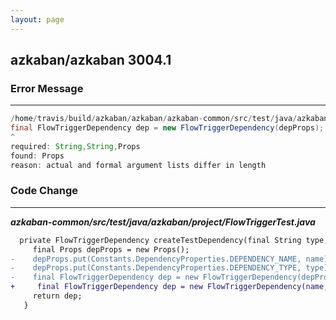 ```yaml
---
layout: page
---
```

## azkaban/azkaban 3004.1

### Error Message

---------------------

```java
/home/travis/build/azkaban/azkaban/azkaban-common/src/test/java/azkaban/project/FlowTriggerTest.java:39: error: constructor FlowTriggerDependency in class FlowTriggerDependency cannot be applied to given types; 
final FlowTriggerDependency dep = new FlowTriggerDependency(depProps); 
^ 
required: String,String,Props 
found: Props 
reason: actual and formal argument lists differ in length 
```

### Code Change

---------------------

***azkaban-common/src/test/java/azkaban/project/FlowTriggerTest.java***

```diff
  private FlowTriggerDependency createTestDependency(final String type, final String name) {
     final Props depProps = new Props();
-    depProps.put(Constants.DependencyProperties.DEPENDENCY_NAME, name);
-    depProps.put(Constants.DependencyProperties.DEPENDENCY_TYPE, type);
-    final FlowTriggerDependency dep = new FlowTriggerDependency(depProps);
+     final FlowTriggerDependency dep = new FlowTriggerDependency(name, type, depProps);
     return dep;
   }
```